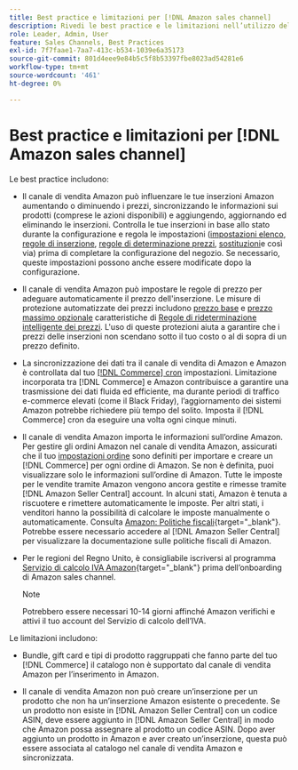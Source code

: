 ```yaml
---
title: Best practice e limitazioni per [!DNL Amazon sales channel]
description: Rivedi le best practice e le limitazioni nell’utilizzo del canale di vendita Amazon per Adobe Commerce e Magenti Open Source.
role: Leader, Admin, User
feature: Sales Channels, Best Practices
exl-id: 7f7faae1-7aa7-413c-b534-1039e6a35173
source-git-commit: 801d4eee9e84b5c5f8b53397fbe8023ad54281e6
workflow-type: tm+mt
source-wordcount: '461'
ht-degree: 0%

---
```


# Best practice e limitazioni per [!DNL Amazon sales channel]

Le best practice includono:

- Il canale di vendita Amazon può influenzare le tue inserzioni Amazon aumentando o diminuendo i prezzi, sincronizzando le informazioni sui prodotti (comprese le azioni disponibili) e aggiungendo, aggiornando ed eliminando le inserzioni. Controlla le tue inserzioni in base allo stato durante la configurazione e regola le impostazioni ([impostazioni elenco](./listing-settings.md), [regole di inserzione](./listing-rules.md), [regole di determinazione prezzi](./pricing-products.md), [sostituzioni](./overrides.md)e così via) prima di completare la configurazione del negozio. Se necessario, queste impostazioni possono anche essere modificate dopo la configurazione.

- Il canale di vendita Amazon può impostare le regole di prezzo per adeguare automaticamente il prezzo dell&#39;inserzione. Le misure di protezione automatizzate dei prezzi includono [prezzo base](./floor-price.md) e [prezzo massimo opzionale](./optional-ceiling-price.md) caratteristiche di [Regole di rideterminazione intelligente dei prezzi](./intelligent-repricing-rules.md). L&#39;uso di queste protezioni aiuta a garantire che i prezzi delle inserzioni non scendano sotto il tuo costo o al di sopra di un prezzo definito.

- La sincronizzazione dei dati tra il canale di vendita di Amazon e Amazon è controllata dal tuo [[!DNL Commerce] cron](https://experienceleague.adobe.com/docs/commerce-admin/systems/tools/cron.html) impostazioni. Limitazione incorporata tra [!DNL Commerce] e Amazon contribuisce a garantire una trasmissione dei dati fluida ed efficiente, ma durante periodi di traffico e-commerce elevati (come il Black Friday), l’aggiornamento dei sistemi Amazon potrebbe richiedere più tempo del solito. Imposta il [!DNL Commerce] cron da eseguire una volta ogni cinque minuti.

- Il canale di vendita Amazon importa le informazioni sull’ordine Amazon. Per gestire gli ordini Amazon nel canale di vendita Amazon, assicurati che il tuo [impostazioni ordine](./order-settings.md) sono definiti per importare e creare un [!DNL Commerce] per ogni ordine di Amazon. Se non è definita, puoi visualizzare solo le informazioni sull’ordine di Amazon. Tutte le imposte per le vendite tramite Amazon vengono ancora gestite e rimesse tramite [!DNL Amazon Seller Central] account. In alcuni stati, Amazon è tenuta a riscuotere e rimettere automaticamente le imposte. Per altri stati, i venditori hanno la possibilità di calcolare le imposte manualmente o automaticamente. Consulta [Amazon: Politiche fiscali](https://sellercentral.amazon.com/gp/help/external/help.html?itemID=200405820&amp;language=en_US/){target="_blank"}. Potrebbe essere necessario accedere al [!DNL Amazon Seller Central] per visualizzare la documentazione sulle politiche fiscali di Amazon.

- Per le regioni del Regno Unito, è consigliabile iscriversi al programma [Servizio di calcolo IVA Amazon](https://sell.amazon.co.uk/learn/vat-resources/){target="_blank"} prima dell’onboarding di Amazon sales channel.

  >[!NOTE]
  >
  >Potrebbero essere necessari 10-14 giorni affinché Amazon verifichi e attivi il tuo account del Servizio di calcolo dell’IVA.

Le limitazioni includono:

- Bundle, gift card e tipi di prodotto raggruppati che fanno parte del tuo [!DNL Commerce] il catalogo non è supportato dal canale di vendita Amazon per l’inserimento in Amazon.

- Il canale di vendita Amazon non può creare un’inserzione per un prodotto che non ha un’inserzione Amazon esistente o precedente. Se un prodotto non esiste in [!DNL Amazon Seller Central] con un codice ASIN, deve essere aggiunto in [!DNL Amazon Seller Central] in modo che Amazon possa assegnare al prodotto un codice ASIN. Dopo aver aggiunto un prodotto in Amazon e aver creato un’inserzione, questa può essere associata al catalogo nel canale di vendita Amazon e sincronizzata.
